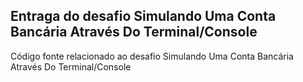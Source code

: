 ## Entraga do desafio Simulando Uma Conta Bancária Através Do Terminal/Console

Código fonte relacionado ao desafio Simulando Uma Conta Bancária Através Do Terminal/Console

